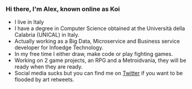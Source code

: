 ### Hi there, I'm Alex, known online as Koi 

<!--
**KoiKomei/KoiKomei** is a ✨ _special_ ✨ repository because its `README.md` (this file) appears on your GitHub profile.

Here are some ideas to get you started:

- 🔭 I’m currently working on ...
- 🌱 I’m currently learning ...
- 👯 I’m looking to collaborate on ...
- 🤔 I’m looking for help with ...
- 💬 Ask me about ...
- 📫 How to reach me: ...
- 😄 Pronouns: ...
- ⚡ Fun fact: ...
-->
- I live in Italy
- I have a degree in Computer Science obtained at the Università della Calabria (UNICAL) in Italy.
- Actually working as a Big Data, Microservice and Business service developer for Infoedge Technology.
- In my free time I either draw, make code or play fighting games.
- Working on 2 game projects, an RPG and a Metroidvania, they will be ready when they are ready.
- Social media sucks but you can find me on [Twitter](https://twitter.com/HDD_Neptune) if you want to be flooded by art retweets.
